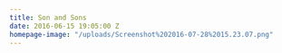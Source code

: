 ```yaml
---
title: Son and Sons
date: 2016-06-15 19:05:00 Z
homepage-image: "/uploads/Screenshot%202016-07-28%2015.23.07.png"
---
```


